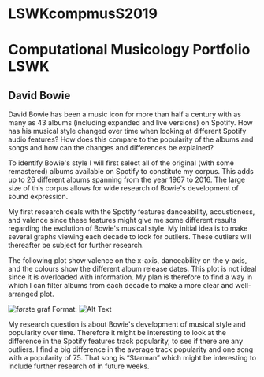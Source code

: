 # LSWKcompmusS2019

# Computational Musicology Portfolio LSWK

## David Bowie

David Bowie has been a music icon for more than half a century with as many as 43 albums (including expanded and live versions) on Spotify. How has his musical style changed over time when looking at different Spotify audio features? How does this compare to the popularity of the albums and songs and how can the changes and differences be explained? 

To identify Bowie's style I will first select all of the original (with some remastered) albums available on Spotify to constitute my corpus. This adds up to 26 different albums spanning from the year 1967 to 2016. The large size of this corpus allows for wide research of Bowie's development of sound expression.

My first research deals with the Spotify features danceability, acousticness, and valence since these features might give me some different results regarding the evolution of Bowie's musical style. My initial idea is to make several graphs viewing each decade to look for outliers. These outliers will thereafter be subject for further research.

The following plot show valence on the x-axis, danceability on the y-axis, and the colours show the different album release dates. This plot is not ideal since it is overloaded with information. My plan is therefore to find a way in which I can filter albums from each decade to make a more clear and well-arranged plot.   

![første graf](Rplot01.png)
Format: ![Alt Text](url)

My research question is about Bowie's development of musical style and popularity over time. Therefore it might be interesting to look at the difference in the Spotify features track popularity, to see if there are any outliers. I find a big difference in the average track popularity and one song with a popularity of 75. That song is “Starman” which might be interesting to include further research of in future weeks.  
